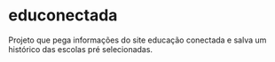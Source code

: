 # educonectada
Projeto que pega informações do site educação conectada e salva um histórico das escolas pré selecionadas.
